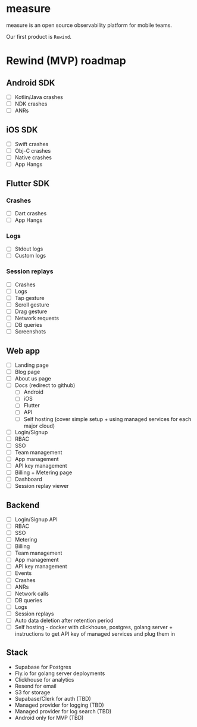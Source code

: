 # measure
measure is an open source observability platform for mobile teams. 

Our first product is `Rewind`.

# Rewind (MVP) roadmap
## Android SDK
 - [ ] Kotlin/Java crashes
 - [ ] NDK crashes
 - [ ] ANRs

## iOS SDK
 - [ ] Swift crashes
 - [ ] Obj-C crashes
 - [ ] Native crashes
 - [ ] App Hangs

## Flutter SDK
### Crashes
 - [ ] Dart crashes
 - [ ] App Hangs

### Logs
 - [ ] Stdout logs
 - [ ] Custom logs

### Session replays
 - [ ] Crashes
 - [ ] Logs
 - [ ] Tap gesture
 - [ ] Scroll gesture
 - [ ] Drag gesture
 - [ ] Network requests
 - [ ] DB queries
 - [ ] Screenshots

## Web app
 - [ ] Landing page
 - [ ] Blog page
 - [ ] About us page
 - [ ] Docs (redirect to github)
 	- [ ] Android
 	- [ ] iOS
 	- [ ] Flutter
 	- [ ] API
 	- [ ] Self hosting (cover simple setup + using managed services for each major cloud)
 - [ ] Login/Signup
 - [ ] RBAC
 - [ ] SSO
 - [ ] Team management
 - [ ] App management
 - [ ] API key management
 - [ ] Billing + Metering page
 - [ ] Dashboard
 - [ ] Session replay viewer

## Backend
 - [ ] Login/Signup API
 - [ ] RBAC
 - [ ] SSO
 - [ ] Metering
 - [ ] Billing
 - [ ] Team management
 - [ ] App management
 - [ ] API key management
 - [ ] Events
 - [ ] Crashes
 - [ ] ANRs
 - [ ] Network calls
 - [ ] DB queries
 - [ ] Logs
 - [ ] Session replays
 - [ ] Auto data deletion after retention period
 - [ ] Self hosting - docker with clickhouse, postgres, golang server + instructions to get API key of managed services and plug them in

## Stack
- Supabase for Postgres
- Fly.io for golang server deployments
- Clickhouse for analytics
- Resend for email
- S3 for storage
- Supabase/Clerk for auth (TBD)
- Managed provider for logging (TBD)
- Managed provider for log search (TBD)
- Android only for MVP (TBD)









